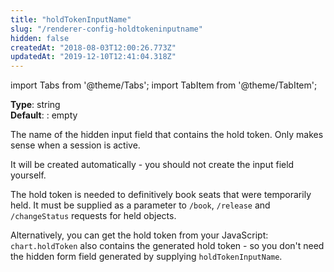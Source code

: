 ```yaml
---
title: "holdTokenInputName"
slug: "/renderer-config-holdtokeninputname"
hidden: false
createdAt: "2018-08-03T12:00:26.773Z"
updatedAt: "2019-12-10T12:41:04.318Z"
---
```


import Tabs from '@theme/Tabs';
import TabItem from '@theme/TabItem';

**Type**: string  
**Default**: : empty  

The name of the hidden input field that contains the hold token. Only makes sense when a session is active. 

It will be created automatically - you should not create the input field yourself.

The hold token is needed to definitively book seats that were temporarily held. It must be supplied as a parameter to `/book`, `/release` and `/changeStatus` requests for held objects.

Alternatively, you can get the hold token from your JavaScript: `chart.holdToken` also contains the generated hold token - so you don't need the hidden form field generated by supplying `holdTokenInputName`.
